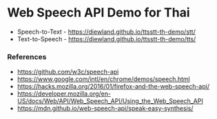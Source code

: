 # Web Speech API Demo for Thai

* Speech-to-Text - https://diewland.github.io/ttsstt-th-demo/stt/
* Text-to-Speech - https://diewland.github.io/ttsstt-th-demo/tts/

### References
* https://github.com/w3c/speech-api
* https://www.google.com/intl/en/chrome/demos/speech.html
* https://hacks.mozilla.org/2016/01/firefox-and-the-web-speech-api/
* https://developer.mozilla.org/en-US/docs/Web/API/Web_Speech_API/Using_the_Web_Speech_API
* https://mdn.github.io/web-speech-api/speak-easy-synthesis/

